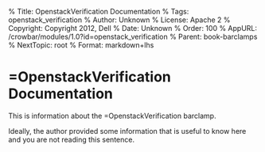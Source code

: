 % Title:      OpenstackVerification Documentation
% Tags:       openstack_verification
% Author:     Unknown
% License:    Apache 2
% Copyright:  Copyright 2012, Dell 
% Date:       Unknown
% Order:      100
% AppURL:     /crowbar/modules/1.0?id=openstack_verification
% Parent:     book-barclamps
% NextTopic:  root
% Format:     markdown+lhs

# =OpenstackVerification Documentation

This is information about the =OpenstackVerification barclamp.

Ideally, the author provided some information that is useful to know here and you are not reading this sentence.